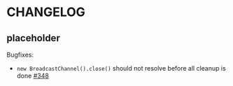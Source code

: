 # CHANGELOG

## placeholder

Bugfixes:
  - `new BroadcastChannel().close()` should not resolve before all cleanup is done  [#348](https://github.com/pubkey/broadcast-channel/pull/348)
